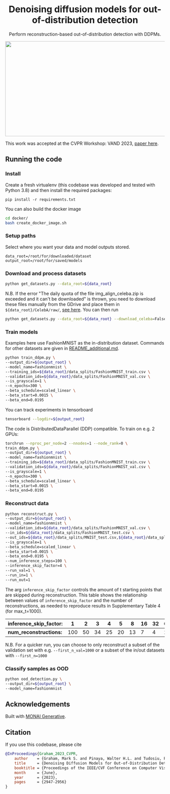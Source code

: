 <h1 align="center">Denoising diffusion models for out-of-distribution detection</h1>
<p align="center">
Perform reconstruction-based out-of-distribution detection with DDPMs.
</p>

<p align="center">
  <img width="800" height="300" src="https://user-images.githubusercontent.com/7947315/233470531-df6437d7-e277-4147-96a0-6aa354cf2ef4.svg">
</p>

This work was accepted at the CVPR Workshop: VAND 2023, [paper here](https://openaccess.thecvf.com/content/CVPR2023W/VAND/html/Graham_Denoising_Diffusion_Models_for_Out-of-Distribution_Detection_CVPRW_2023_paper.html).


## Running the code

### Install
Create a fresh virtualenv (this codebase was developed and tested with Python 3.8) and then install the required packages:

```pip install -r requirements.txt```

You can also build the docker image
```bash
cd docker/
bash create_docker_image.sh
```

### Setup paths
Select where you want your data and model outputs stored.
```
data_root=/root/for/downloaded/dataset
output_root=/root/for/saved/models
```

### Download and process datasets
```bash
python get_datasets.py --data_root=${data_root}
```
N.B. If the error "The daily quota of the file img_align_celeba.zip is exceeded and it can't be downloaded" is thrown,
you need to download these files manually from the GDrive and place them in `${data_root}/CelebA/raw/`,
[see here](https://github.com/pytorch/vision/issues/1920#issuecomment-852237902). You can then run

```bash
python get_datasets.py --data_root=${data_root} --download_celeba=False
```
### Train models
Examples here use FashionMNIST as the in-distribution dataset. Commands for other datasets are given
in [README_additional.md](README_additional.md).

```bash
python train_ddpm.py \
--output_dir=${output_root} \
--model_name=fashionmnist \
--training_ids=${data_root}/data_splits/FashionMNIST_train.csv \
--validation_ids=${data_root}/data_splits/FashionMNIST_val.csv \
--is_grayscale=1 \
--n_epochs=300 \
--beta_schedule=scaled_linear \
--beta_start=0.0015 \
--beta_end=0.0195
```

You can track experiments in tensorboard
```bash
tensorboard --logdir=${output_root}
```

The code is DistributedDataParallel (DDP) compatible. To train on e.g. 2 GPUs:

```bash
torchrun --nproc_per_node=2 --nnodes=1 --node_rank=0 \
train_ddpm.py \
--output_dir=${output_root} \
--model_name=fashionmnist \
--training_ids=${data_root}/data_splits/FashionMNIST_train.csv \
--validation_ids=${data_root}/data_splits/FashionMNIST_val.csv \
--is_grayscale=1 \
--n_epochs=300 \
--beta_schedule=scaled_linear \
--beta_start=0.0015 \
--beta_end=0.0195
```

### Reconstruct data

```bash
python reconstruct.py \
--output_dir=${output_root} \
--model_name=fashionmnist \
--validation_ids=${data_root}/data_splits/FashionMNIST_val.csv \
--in_ids=${data_root}/data_splits/FashionMNIST_test.csv \
--out_ids=${data_root}/data_splits/MNIST_test.csv,${data_root}/data_splits/FashionMNIST_vflip_test.csv,${data_root}/data_splits/FashionMNIST_hflip_test.csv \
--is_grayscale=1 \
--beta_schedule=scaled_linear \
--beta_start=0.0015 \
--beta_end=0.0195 \
--num_inference_steps=100 \
--inference_skip_factor=4 \
--run_val=1 \
--run_in=1 \
--run_out=1
```
The arg `inference_skip_factor` controls the amount of t starting points that are skipped during reconstruction.
This table shows the relationship between values of `inference_skip_factor` and the number of reconstructions, as needed
to reproduce results in Supplementary Table 4 (for max_t=1000).

| **inference_skip_factor:** | 1   | 2   | 3   | 4   | 5   | 8   | 16  | 32  | 64  |
|------------------------|-----|-----|-----|-----|-----|-----|-----|-----|-----|
| **num_reconstructions:**   | 100 | 50  | 34  | 25  | 20  | 13  | 7   | 4   | 2   |

N.B. For a quicker run, you can choose to only reconstruct a subset of the validation set with e.g. `--first_n_val=1000`
or a subset of the in/out datasets with `--first_n=1000`


### Classify samples as OOD
```bash
python ood_detection.py \
--output_dir=${output_root} \
--model_name=fashionmnist
```

## Acknowledgements
Built with [MONAI Generative](https://github.com/Project-MONAI/GenerativeModels).


## Citation
If you use this codebase, please cite
```bib
@InProceedings{Graham_2023_CVPR,
    author    = {Graham, Mark S. and Pinaya, Walter H.L. and Tudosiu, Petru-Daniel and Nachev, Parashkev and Ourselin, Sebastien and Cardoso, Jorge},
    title     = {Denoising Diffusion Models for Out-of-Distribution Detection},
    booktitle = {Proceedings of the IEEE/CVF Conference on Computer Vision and Pattern Recognition (CVPR) Workshops},
    month     = {June},
    year      = {2023},
    pages     = {2947-2956}
}
